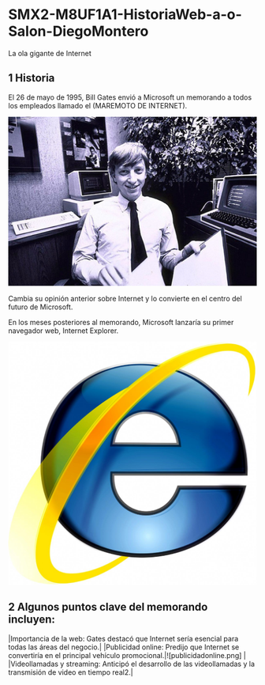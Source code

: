 # SMX2-M8UF1A1-HistoriaWeb-a-o-Salon-DiegoMontero

La ola gigante de Internet

## 1 Historia

El 26 de mayo de 1995, Bill Gates envió a Microsoft un memorando a todos los empleados llamado el (MAREMOTO DE INTERNET).

![foto1.jpg](https://github.com/DiegooMonteroo/SMX2-M8UF1A1-HistoriaWeb-a-o-Salon-DiegoMontero/blob/main/foto1.jpg)


Cambia su opinión anterior sobre Internet y lo convierte en el centro del futuro de Microsoft. 

En los meses posteriores al memorando, Microsoft lanzaría su primer navegador web, Internet Explorer.

![f.jpg](https://github.com/DiegooMonteroo/SMX2-M8UF1A1-HistoriaWeb-a-o-Salon-DiegoMontero/blob/main/f.jpg)


## 2 Algunos puntos clave del memorando incluyen:

|Importancia de la web: Gates destacó que Internet sería esencial para todas las áreas del negocio.|
|Publicidad online: Predijo que Internet se convertiría en el principal vehículo promocional.|![publicidadonline.png] |
|Videollamadas y streaming: Anticipó el desarrollo de las videollamadas y la transmisión de video en tiempo real2.|